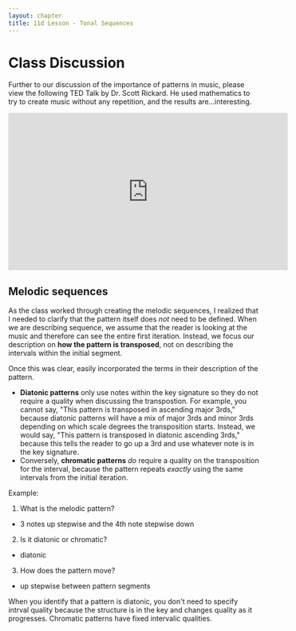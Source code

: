 ```yaml
---
layout: chapter
title: 11d Lesson - Tonal Sequences
---
```

# Class Discussion

Further to our discussion of the importance of patterns in music, please view the following TED Talk by Dr. Scott Rickard. He used mathematics to try to create music without any repetition, and the results are...interesting.

<iframe width="560" height="315" src="https://www.youtube.com/embed/RENk9PK06AQ" frameborder="0" allowfullscreen></iframe>

## Melodic sequences

As the class worked through creating the melodic sequences, I realized that I needed to clarify that the pattern itself does *not* need to be defined. When we are describing sequence, we assume that the reader is looking at the music and therefore can see the entire first iteration. Instead, we focus our description on **how the pattern is transposed**, not on describing the intervals within the initial segment.

Once this was clear, easily incorporated the terms in their description of the pattern.
- **Diatonic patterns** only use notes within the key signature so they do not require a quality when discussing the transpostion. For example, you cannot say, "This pattern is transposed in ascending major 3rds," because diatonic patterns will have a mix of major 3rds and minor 3rds depending on which scale degrees the transposition starts. Instead, we would say, "This pattern is transposed in diatonic ascending 3rds," because this tells the reader to go up a 3rd and use whatever note is in the key signature.
- Conversely, **chromatic patterns** *do* require a quality on the transposition for the interval, because the pattern repeats *exactly* using the same intervals from the initial iteration. 

Example:
1. What is the melodic pattern?
  - 3 notes up stepwise and the 4th note stepwise down
2. Is it diatonic or chromatic?
  - diatonic
3. How does the pattern move?
  - up stepwise between pattern segments
 
When you identify that a pattern is diatonic, you don't need to specify intrval quality because the structure is in the key and changes quality as it progresses. 
Chromatic patterns have fixed intervalic qualities. 

 
 
  
